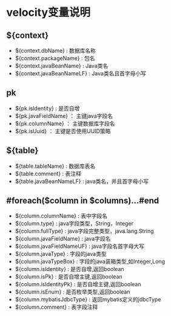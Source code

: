 # velocity变量说明

## ${context}

- ${context.dbName} : 数据库名称
- ${context.packageName} : 包名
- ${context.javaBeanName} : Java类名
- ${context.javaBeanNameLF} : Java类名且首字母小写

## pk

- ${pk.isIdentity} : 是否自增
- ${pk.javaFieldName} ： 主键java字段名
- ${pk.columnName} ： 主键数据库字段名
- ${pk.isUuid} ： 主键是否使用UUID策略

## ${table}

- ${table.tableName} : 数据库表名
- ${table.comment} : 表注释
- ${table.javaBeanNameLF} : java类名，并且首字母小写

## #foreach($column in $columns)...#end

- ${column.columnName} : 表中字段名
- ${column.type} : java字段类型，String，Integer
- ${column.fullType} : java字段完整类型，java.lang.String
- ${column.javaFieldName} : java字段名
- ${column.javaFieldNameUF} : java字段名首字母大写
- ${column.javaType} : 字段的java类型
- ${column.javaTypeBox} : 字段的java装箱类型,如Integer,Long
- ${column.isIdentity} : 是否自增,返回boolean
- ${column.isPk} : 是否自增主键,返回boolean
- ${column.isIdentityPk} : 是否自增主键,返回boolean
- ${column.isEnum} : 是否枚举类型,返回boolean
- ${column.mybatisJdbcType} : 返回mybatis定义的jdbcType
- ${column.comment} : 表字段注释

